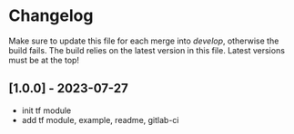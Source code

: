 # Changelog
Make sure to update this file for each merge into *develop*, otherwise the build fails.
The build relies on the latest version in this file.
Latest versions must be at the top!

## [1.0.0] - 2023-07-27

- init tf module
- add tf module, example, readme, gitlab-ci
